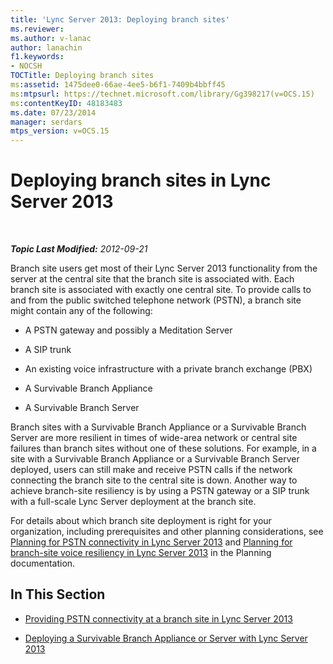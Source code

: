 ```yaml
---
title: 'Lync Server 2013: Deploying branch sites'
ms.reviewer: 
ms.author: v-lanac
author: lanachin
f1.keywords:
- NOCSH
TOCTitle: Deploying branch sites
ms:assetid: 1475dee0-66ae-4ee5-b6f1-7409b4bbff45
ms:mtpsurl: https://technet.microsoft.com/library/Gg398217(v=OCS.15)
ms:contentKeyID: 48183483
ms.date: 07/23/2014
manager: serdars
mtps_version: v=OCS.15
---
```


<div data-xmlns="http://www.w3.org/1999/xhtml">

<div class="topic" data-xmlns="http://www.w3.org/1999/xhtml" data-msxsl="urn:schemas-microsoft-com:xslt" data-cs="http://msdn.microsoft.com/">

<div data-asp="http://msdn2.microsoft.com/asp">

# Deploying branch sites in Lync Server 2013

</div>

<div id="mainSection">

<div id="mainBody">

<span> </span>

_**Topic Last Modified:** 2012-09-21_

Branch site users get most of their Lync Server 2013 functionality from the server at the central site that the branch site is associated with. Each branch site is associated with exactly one central site. To provide calls to and from the public switched telephone network (PSTN), a branch site might contain any of the following:

  - A PSTN gateway and possibly a Meditation Server

  - A SIP trunk

  - An existing voice infrastructure with a private branch exchange (PBX)

  - A Survivable Branch Appliance

  - A Survivable Branch Server

Branch sites with a Survivable Branch Appliance or a Survivable Branch Server are more resilient in times of wide-area network or central site failures than branch sites without one of these solutions. For example, in a site with a Survivable Branch Appliance or a Survivable Branch Server deployed, users can still make and receive PSTN calls if the network connecting the branch site to the central site is down. Another way to achieve branch-site resiliency is by using a PSTN gateway or a SIP trunk with a full-scale Lync Server deployment at the branch site.

For details about which branch site deployment is right for your organization, including prerequisites and other planning considerations, see [Planning for PSTN connectivity in Lync Server 2013](lync-server-2013-planning-for-pstn-connectivity.md) and [Planning for branch-site voice resiliency in Lync Server 2013](lync-server-2013-planning-for-branch-site-voice-resiliency.md) in the Planning documentation.

<div>

## In This Section

  - [Providing PSTN connectivity at a branch site in Lync Server 2013](lync-server-2013-providing-pstn-connectivity-at-a-branch-site.md)

  - [Deploying a Survivable Branch Appliance or Server with Lync Server 2013](lync-server-2013-deploying-a-survivable-branch-appliance-or-server.md)

</div>

</div>

<span> </span>

</div>

</div>

</div>


